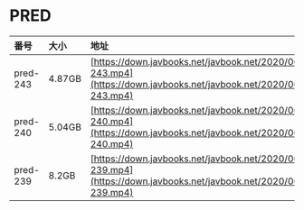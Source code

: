 # PRED

| 番号 | 大小 | 地址 |
| :--- | :--- | :--- |
| pred-243 | 4.87GB | [https://down.javbooks.net/javbook.net/2020/06/26/pred-243.mp4](https://down.javbooks.net/javbook.net/2020/06/26/pred-243.mp4) |
| pred-240 | 5.04GB | [https://down.javbooks.net/javbook.net/2020/06/26/pred-240.mp4](https://down.javbooks.net/javbook.net/2020/06/26/pred-240.mp4) |
| pred-239 | 8.2GB | [https://down.javbooks.net/javbook.net/2020/06/26/pred-239.mp4](https://down.javbooks.net/javbook.net/2020/06/26/pred-239.mp4) |

